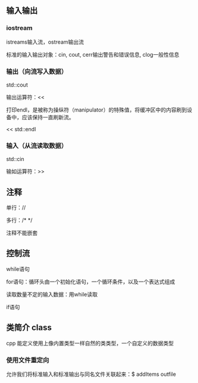 ## 输入输出
### iostream
istreams输入流，ostream输出流

标准的输入输出对象：cin, cout, cerr输出警告和错误信息, clog一般性信息
### 输出（向流写入数据）
std::cout

输出运算符：<<

打印endl，是被称为操纵符（manipulator）的特殊值，将缓冲区中的内容刷到设备中，应该保持一直刷新流。

<< std::endl
### 输入（从流读取数据）
std::cin

输如运算符：>>
## 注释
单行：//

多行：/*  */

注释不能嵌套
## 控制流
while语句

for语句：循环头由一个初始化语句，一个循环条件，以及一个表达式组成

读取数量不定的输入数据：用while读取

if语句
## 类简介 class
cpp 能定义使用上像内置类型一样自然的类类型，一个自定义的数据类型

### 使用文件重定向
允许我们将标准输入和标准输出与同名文件关联起来：$ addItems <infile >outfile


